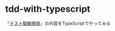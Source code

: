 # tdd-with-typescript
『[テスト駆動開発](https://shop.ohmsha.co.jp/shopdetail/000000004967/)』の内容をTypeScriptでやってみる